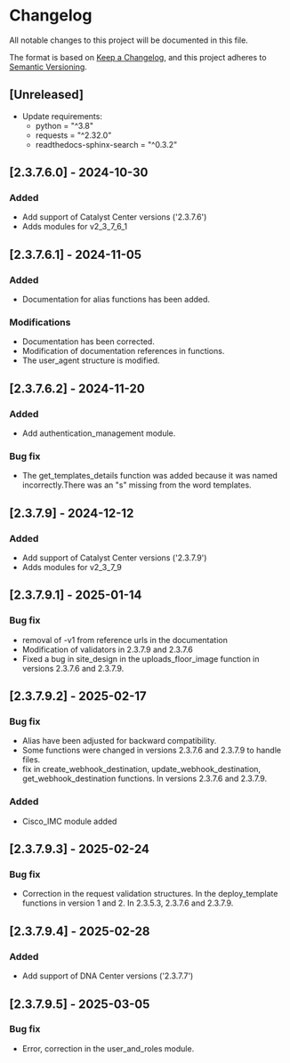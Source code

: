 # Changelog
All notable changes to this project will be documented in this file.

The format is based on [Keep a Changelog](https://keepachangelog.com/en/1.0.0/),
and this project adheres to [Semantic Versioning](https://semver.org/spec/v2.0.0.html).

## [Unreleased]
- Update requirements:
  + python = "^3.8"
  + requests = "^2.32.0"
  + readthedocs-sphinx-search = "^0.3.2"


## [2.3.7.6.0] - 2024-10-30
### Added
- Add support of Catalyst Center versions ('2.3.7.6')
- Adds modules for v2_3_7_6_1

## [2.3.7.6.1] - 2024-11-05
### Added
- Documentation for alias functions has been added.
### Modifications
- Documentation has been corrected.
- Modification of documentation references in functions.
- The user_agent structure is modified.

## [2.3.7.6.2] - 2024-11-20
### Added
- Add authentication_management module.
### Bug fix
- The get_templates_details function was added because it was named incorrectly.There was an "s" missing from the word templates.

## [2.3.7.9] - 2024-12-12
### Added
- Add support of Catalyst Center versions ('2.3.7.9')
- Adds modules for v2_3_7_9

## [2.3.7.9.1] - 2025-01-14
### Bug fix
- removal of -v1 from reference urls in the documentation
- Modification of validators in 2.3.7.9 and 2.3.7.6
- Fixed a bug in site_design in the uploads_floor_image function in versions 2.3.7.6 and 2.3.7.9.

## [2.3.7.9.2] - 2025-02-17
### Bug fix
- Alias have been adjusted for backward compatibility.
- Some functions were changed in versions 2.3.7.6 and 2.3.7.9 to handle files.
- fix in create_webhook_destination, update_webhook_destination, get_webhook_destination functions. In versions 2.3.7.6 and 2.3.7.9.

### Added
- Cisco_IMC module added

## [2.3.7.9.3] - 2025-02-24
### Bug fix
- Correction in the request validation structures. In the deploy_template functions in version 1 and 2. In 2.3.5.3, 2.3.7.6 and 2.3.7.9.


## [2.3.7.9.4] - 2025-02-28
### Added
- Add support of DNA Center versions ('2.3.7.7')

## [2.3.7.9.5] - 2025-03-05
### Bug fix
- Error, correction in the user_and_roles module.
